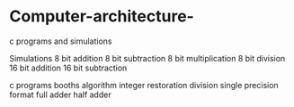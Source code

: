 # Computer-architecture-
c programs and simulations

Simulations 
8 bit addition
8 bit subtraction 
8 bit multiplication 
8 bit division 
16 bit addition 
16 bit subtraction 

c programs
booths algorithm 
integer restoration division 
single precision format
full adder
half adder
